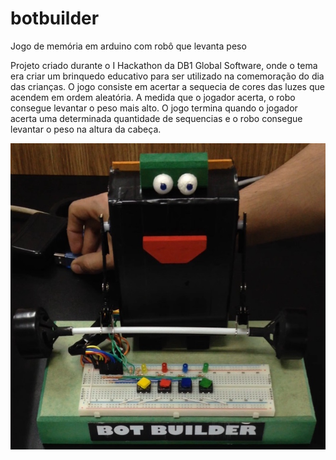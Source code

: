# botbuilder
Jogo de memória em arduino com robô que levanta peso

Projeto criado durante o I Hackathon da DB1 Global Software, onde o tema era criar um brinquedo educativo para ser utilizado na comemoração do dia das crianças.
O jogo consiste em acertar a sequecia de cores das luzes que acendem em ordem aleatória. A medida que o jogador acerta, o robo consegue levantar o peso mais alto. O jogo termina quando o jogador acerta uma determinada quantidade de sequencias e o robo consegue levantar o peso na altura da cabeça.


[![ScreenShot](https://github.com/EdlaineZamora/botbuilder/blob/master/thumb_IMG_1726_1024.jpg?raw=true)](https://youtu.be/pUQpGMB_C9Y)

